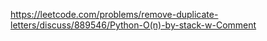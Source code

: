 https://leetcode.com/problems/remove-duplicate-letters/discuss/889546/Python-O(n)-by-stack-w-Comment